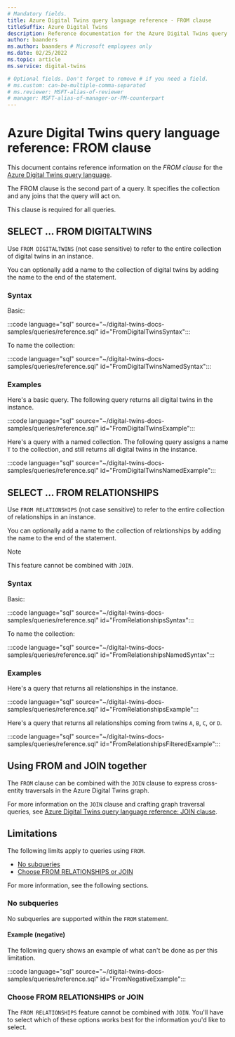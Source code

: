 ```yaml
---
# Mandatory fields.
title: Azure Digital Twins query language reference - FROM clause
titleSuffix: Azure Digital Twins
description: Reference documentation for the Azure Digital Twins query language FROM clause
author: baanders
ms.author: baanders # Microsoft employees only
ms.date: 02/25/2022
ms.topic: article
ms.service: digital-twins

# Optional fields. Don't forget to remove # if you need a field.
# ms.custom: can-be-multiple-comma-separated
# ms.reviewer: MSFT-alias-of-reviewer
# manager: MSFT-alias-of-manager-or-PM-counterpart
---
```


# Azure Digital Twins query language reference: FROM clause

This document contains reference information on the *FROM clause* for the [Azure Digital Twins query language](concepts-query-language.md).

The FROM clause is the second part of a query. It specifies the collection and any joins that the query will act on.

This clause is required for all queries.

## SELECT ... FROM DIGITALTWINS

Use `FROM DIGITALTWINS` (not case sensitive) to refer to the entire collection of digital twins in an instance.

You can optionally add a name to the collection of digital twins by adding the name to the end of the statement.

### Syntax

Basic:

:::code language="sql" source="~/digital-twins-docs-samples/queries/reference.sql" id="FromDigitalTwinsSyntax":::

To name the collection:

:::code language="sql" source="~/digital-twins-docs-samples/queries/reference.sql" id="FromDigitalTwinsNamedSyntax":::

### Examples

Here's a basic query. The following query returns all digital twins in the instance. 

:::code language="sql" source="~/digital-twins-docs-samples/queries/reference.sql" id="FromDigitalTwinsExample":::

Here's a query with a named collection. The following query assigns a name `T` to the collection, and still returns all digital twins in the instance.

:::code language="sql" source="~/digital-twins-docs-samples/queries/reference.sql" id="FromDigitalTwinsNamedExample":::

## SELECT ... FROM RELATIONSHIPS

Use `FROM RELATIONSHIPS` (not case sensitive) to refer to the entire collection of relationships in an instance.

You can optionally add a name to the collection of relationships by adding the name to the end of the statement.

>[!NOTE]
> This feature cannot be combined with `JOIN`.

### Syntax

Basic:

:::code language="sql" source="~/digital-twins-docs-samples/queries/reference.sql" id="FromRelationshipsSyntax":::

To name the collection:

:::code language="sql" source="~/digital-twins-docs-samples/queries/reference.sql" id="FromRelationshipsNamedSyntax":::

### Examples

Here's a query that returns all relationships in the instance. 

:::code language="sql" source="~/digital-twins-docs-samples/queries/reference.sql" id="FromRelationshipsExample":::

Here's a query that returns all relationships coming from twins `A`, `B`, `C`, or `D`.

:::code language="sql" source="~/digital-twins-docs-samples/queries/reference.sql" id="FromRelationshipsFilteredExample":::

## Using FROM and JOIN together

The `FROM` clause can be combined with the `JOIN` clause to express cross-entity traversals in the Azure Digital Twins graph.

For more information on the `JOIN` clause and crafting graph traversal queries, see [Azure Digital Twins query language reference: JOIN clause](reference-query-clause-join.md).

## Limitations

The following limits apply to queries using `FROM`.
* [No subqueries](#no-subqueries)
* [Choose FROM RELATIONSHIPS or JOIN](#choose-from-relationships-or-join)

For more information, see the following sections.

### No subqueries

No subqueries are supported within the `FROM` statement.

#### Example (negative)

The following query shows an example of what can't be done as per this limitation.

:::code language="sql" source="~/digital-twins-docs-samples/queries/reference.sql" id="FromNegativeExample":::

### Choose FROM RELATIONSHIPS or JOIN

The `FROM RELATIONSHIPS` feature cannot be combined with `JOIN`. You'll have to select which of these options works best for the information you'd like to select.


